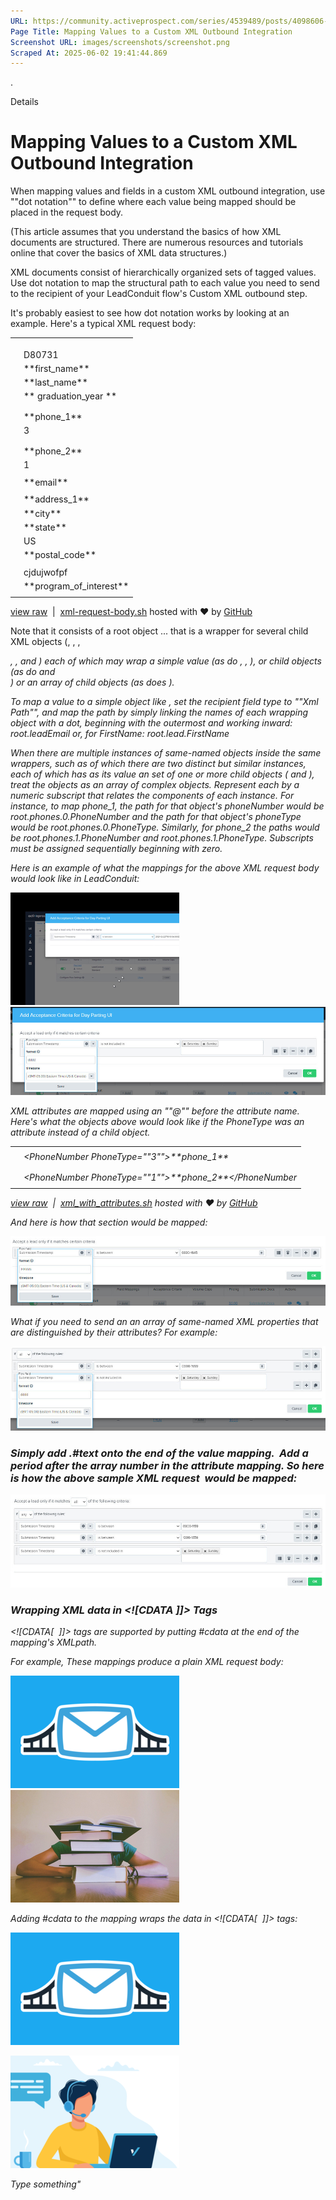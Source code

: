 ```yaml
---
URL: https://community.activeprospect.com/series/4539489/posts/4098606-mapping-values-to-a-custom-xml-outbound-integration
Page Title: Mapping Values to a Custom XML Outbound Integration
Screenshot URL: images/screenshots/screenshot.png
Scraped At: 2025-06-02 19:41:44.869
---
```

.

Details

# Mapping Values to a Custom XML Outbound Integration

When mapping values and fields in a custom XML outbound integration, use ""dot notation"" to define where each value being mapped should be placed in the request body.

(This article assumes that you understand the basics of how XML documents are structured. There are numerous resources and tutorials online that cover the basics of XML data structures.)

XML documents consist of hierarchically organized sets of tagged values. Use dot notation to map the structural path to each value you need to send to the recipient of your LeadConduit flow's Custom XML outbound step.

It's probably easiest to see how dot notation works by looking at an example. Here's a typical XML request body:

|     |     |
| --- | --- |
|  | <?xml version=""1.0"" encoding=""UTF-8""?> |
|  | <root> |
|  | <lead> |
|  | <Acode>D80731</Acode> |
|  | <FirstName>\*\*first\_name\*\*</FirstName> |
|  | <LastName>\*\*last\_name\*\*</LastName> |
|  | <HSGraduationYear>\*\* graduation\_year \*\*</HSGraduationYear> |
|  | </lead> |
|  | <phones> |
|  | <PhoneNumber>\*\*phone\_1\*\*</PhoneNumber> |
|  | <PhoneType>3</PhoneType> |
|  | </phones> |
|  | <phones> |
|  | <PhoneNumber>\*\*phone\_2\*\*</PhoneNumber> |
|  | <PhoneType>1</PhoneType> |
|  | </phones> |
|  | <leadEmail>\*\*email\*\*</leadEmail> |
|  | <address> |
|  | <Line1>\*\*address\_1\*\*</Line1> |
|  | <City>\*\*city\*\*</City> |
|  | <State>\*\*state\*\*</State> |
|  | <Country>US</Country> |
|  | <Zip>\*\*postal\_code\*\*</Zip> |
|  | </address> |
|  | <passcode>cjdujwofpf</passcode> |
|  | <programTypeCode>\*\*program\_of\_interest\*\*</programTypeCode> |
|  | </root> |

[view raw](https://gist.github.com/activeprospect-support/00026880a526fa72b34b6b55fe981474/raw/79c44aed4e6f0ee4fb5b7f8a8361b75ba8606a77/xml-request-body.sh)  \|  [xml-request-body.sh](https://gist.github.com/activeprospect-support/00026880a526fa72b34b6b55fe981474#file-xml-request-body-sh) hosted with ❤ by [GitHub](https://github.com/)

Note that it consists of a root object <root>...</root> that is a wrapper for several child XML objects (<lead>, <phones>, <leadEmail>, <address>, <passcode>, and <programTypeCode>) each of which may wrap a simple value (as do <leadEmail>, <passcode>, <programTypeCode>), or child objects (as do <lead> and <address>) or an array of child objects (as does <phones>).

To map a value to a simple object like <leadEmail>, set the recipient field type to ""Xml Path"", and map the path by simply linking the names of each wrapping object with a dot, beginning with the outermost and working inward: root.leadEmail or, for FirstName: root.lead.FirstName

When there are multiple instances of same-named objects inside the same wrappers, such as <phones> of which there are two distinct but similar instances, each of which has as its value an set of one or more child objects (<PhoneNumber> and <PhoneType>), treat the <phones> objects as an array of complex objects. Represent each by a numeric subscript that relates the components of each instance. For instance, to map phone\_1, the path for that object's phoneNumber would be root.phones.0.PhoneNumber and the path for that object's phoneType would be root.phones.0.PhoneType. Similarly, for phone\_2 the paths would be root.phones.1.PhoneNumber and root.phones.1.PhoneType. Subscripts must be assigned sequentially beginning with zero.

Here is an example of what the mappings for the above XML request body would look like in LeadConduit:

![](images/image-1.png)![](images/image-2.png)

XML attributes are mapped using an ""@"" before the attribute name. Here's what the <phones> objects above would look like if the PhoneType was an attribute instead of a child object.

|     |     |
| --- | --- |
|  | <phones> |
|  | <PhoneNumber PhoneType=""3"">\*\*phone\_1\*\*</PhoneNumber> |
|  | </phones> |
|  | <phones> |
|  | <PhoneNumber PhoneType=""1"">\*\*phone\_2\*\*</PhoneNumber |
|  | </phones> |

[view raw](https://gist.github.com/activeprospect-support/34f90a4c621db8b9c77cea82e329f9ed/raw/51e3de5d23a632b1f422b8d072639192d8b62047/xml_with_attributes.sh)  \|  [xml\_with\_attributes.sh](https://gist.github.com/activeprospect-support/34f90a4c621db8b9c77cea82e329f9ed#file-xml_with_attributes-sh) hosted with ❤ by [GitHub](https://github.com/)

And here is how that section would be mapped:

![](images/image-3.png)

What if you need to send an an array of same-named XML properties that are distinguished by their attributes? For example:

![](images/image-4.png)

### Simply add **.\#text** onto the end of the value mapping.  Add a period after the array number in the attribute mapping. So here is how the above sample XML request  would be mapped:

![](images/image-5.png)

### Wrapping XML data in <!\[CDATA \]\]> Tags

<!\[CDATA\[  \]\]> tags are supported by putting #cdata at the end of the mapping's XMLpath.

For example, These mappings produce a plain XML request body:

![](images/image-6.png)![](images/image-7.png)

Adding #cdata to the mapping wraps the data in <!\[CDATA\[  \]\]> tags:

![](images/image-8.png)

![](images/image-9.png)

Type something"
